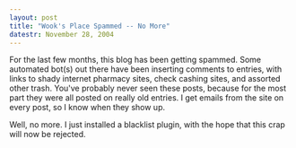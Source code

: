 ```yaml
---
layout: post
title: "Wook's Place Spammed -- No More"
datestr: November 28, 2004
---
```


For the last few months, this blog has been getting spammed.  Some automated bot(s) out there have been inserting comments to entries, with links to shady internet pharmacy sites, check cashing sites, and assorted other trash.  You've probably never seen these posts, because for the most part they were all posted on really old entries.  I get emails from the site on every post, so I know when they show up.

Well, no more.  I just installed a blacklist plugin, with the hope that this crap will now be rejected.

